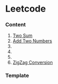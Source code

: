 # Leetcode



### Content

1. [Two Sum](Solved/1-Two-Sum/Two-Sum.md)
2. [Add Two Numbers](Solved/2-Add-Two-Numbers/Add-Two-Numbers.md)
3. 
4. 
5. 
6. [ZigZag Conversion](Solved/6-ZigZag-Conversion-ZigZag-Conversion.md)



### Template

